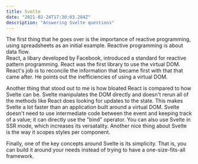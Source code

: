```yaml
---
title: Svelte
date: "2021-02-24T17:30:03.284Z"
description: "Answering Svelte questions"
---
```



The first thing that he goes over is the importance of reactive programming, using spreadsheets as an initial example.  Reactive programming is about data flow.  
React, a libary developed by Facebook, introduced a standard for reactive pattern programming.  React was the first library to use the virtual DOM.  React's job
is to reconcile the information that became first with that that came after.  He points out the inefficiencies of using a virtual DOM.

Another thing that stood out to me is how bloated React is compared to how Svelte can be.  Svelte manipulates the DOM directly and doesn't rerun all of the methods like
React does looking for updates to the state. This makes Svelte a lot faster than an application built around a virtual DOM.
Svelte doesn't need to use intermediate code between the event and keeping track of a value; it can directly use the "bind" operator.
You can also use Svelte in SSR mode, which increases its versatality.  Another nice thing about Svelte is the way it scopes styles per component.

Finally, one of the key concepts around Svelte is its simplicity.  That is, you can build it around your needs instead of trying to have a one-size-fits-all framework.  
